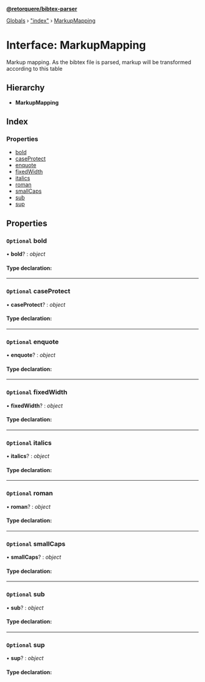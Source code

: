 **[@retorquere/bibtex-parser](../README.md)**

[Globals](../globals.md) › ["index"](../modules/_index_.md) › [MarkupMapping](_index_.markupmapping.md)

# Interface: MarkupMapping

Markup mapping. As the bibtex file is parsed, markup will be transformed according to this table

## Hierarchy

* **MarkupMapping**

## Index

### Properties

* [bold](_index_.markupmapping.md#optional-bold)
* [caseProtect](_index_.markupmapping.md#optional-caseprotect)
* [enquote](_index_.markupmapping.md#optional-enquote)
* [fixedWidth](_index_.markupmapping.md#optional-fixedwidth)
* [italics](_index_.markupmapping.md#optional-italics)
* [roman](_index_.markupmapping.md#optional-roman)
* [smallCaps](_index_.markupmapping.md#optional-smallcaps)
* [sub](_index_.markupmapping.md#optional-sub)
* [sup](_index_.markupmapping.md#optional-sup)

## Properties

### `Optional` bold

• **bold**? : *object*

#### Type declaration:

___

### `Optional` caseProtect

• **caseProtect**? : *object*

#### Type declaration:

___

### `Optional` enquote

• **enquote**? : *object*

#### Type declaration:

___

### `Optional` fixedWidth

• **fixedWidth**? : *object*

#### Type declaration:

___

### `Optional` italics

• **italics**? : *object*

#### Type declaration:

___

### `Optional` roman

• **roman**? : *object*

#### Type declaration:

___

### `Optional` smallCaps

• **smallCaps**? : *object*

#### Type declaration:

___

### `Optional` sub

• **sub**? : *object*

#### Type declaration:

___

### `Optional` sup

• **sup**? : *object*

#### Type declaration:
